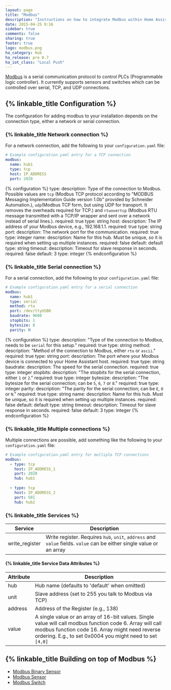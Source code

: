 ```yaml
---
layout: page
title: "Modbus"
description: "Instructions on how to integrate Modbus within Home Assistant."
date: 2015-04-25 9:16
sidebar: true
comments: false
sharing: true
footer: true
logo: modbus.png
ha_category: Hub
ha_release: pre 0.7
ha_iot_class: "Local Push"
---
```



[Modbus](http://www.modbus.org/) is a serial communication protocol to control PLCs (Programmable logic controller).
It currently supports sensors and switches which can be controlled over serial, TCP, and UDP connections.

## {% linkable_title Configuration %}

The configuration for adding modbus to your installation depends on the connection type, either a network or serial connection.

### {% linkable_title Network connection %}

For a network connection, add the following to your `configuration.yaml` file:

```yaml
# Example configuration.yaml entry for a TCP connection
modbus:
  name: hub1
  type: tcp
  host: IP_ADDRESS
  port: 2020
```

{% configuration %}
type:
  description: Type of the connection to Modbus. Possible values are `tcp` (Modbus TCP protocol according to "MODBUS Messaging Implementation Guide version 1.0b" provided by Schneider Automation.), `udp`(Modbus TCP form, but using UDP for transport. It removes the overheads required for TCP.) and `rtuovertcp` (Modbus RTU message transmitted with a TCP/IP wrapper and sent over a network instead of serial lines.).
  required: true
  type: string
host:
  description: The IP address of your Modbus device, e.g., 192.168.1.1.
  required: true
  type: string
port:
  description: The network port for the communication.
  required: true
  type: integer
name:
  description: Name for this hub. Must be unique, so it is required when setting up multiple instances.
  required: false
  default: default
  type: string
timeout:
  description: Timeout for slave response in seconds.
  required: false
  default: 3
  type: integer
{% endconfiguration %}

### {% linkable_title Serial connection %}

For a serial connection, add the following to your `configuration.yaml` file:

```yaml
# Example configuration.yaml entry for a serial connection
modbus:
  name: hub1
  type: serial
  method: rtu
  port: /dev/ttyUSB0
  baudrate: 9600
  stopbits: 1
  bytesize: 8
  parity: N
```

{% configuration %}
type:
  description: "Type of the connection to Modbus, needs to be `serial` for this setup."
  required: true
  type: string
method:
  description: "Method of the connection to Modbus, either `rtu` or `ascii`."
  required: true
  type: string
port:
  description: The port where your Modbus device is connected to your Home Assistant host.
  required: true
  type: string
baudrate:
  description: The speed for the serial connection.
  required: true
  type: integer
stopbits:
  description: "The stopbits for the serial connection, either `1` or `2`."
  required: true
  type: integer
bytesize:
  description: "The bytesize for the serial connection; can be `5`, `6`, `7` or `8`."
  required: true
  type: integer
parity:
  description: "The parity for the serial connection; can be `E`, `O` or `N`."
  required: true
  type: string
name:
  description: Name for this hub. Must be unique, so it is required when setting up multiple instances.
  required: false
  default: default
  type: string
timeout:
  description: Timeout for slave response in seconds.
  required: false
  default: 3
  type: integer
{% endconfiguration %}

### {% linkable_title Multiple connections %}

Multiple connections are possible, add something like the following to your `configuration.yaml` file:

```yaml
# Example configuration.yaml entry for multiple TCP connections
modbus:
  - type: tcp
    host: IP_ADDRESS_1
    port: 2020
    hub: hub1
    
  - type: tcp
    host: IP_ADDRESS_2
    port: 501
    hub: hub2
```

### {% linkable_title Services %}


| Service | Description |
| ------- | ----------- |
| write_register | Write register. Requires `hub`, `unit`, `address` and `value` fields. `value` can be either single value or an array |

#### {% linkable_title Service Data Attributes %}

| Attribute | Description |
| --------- | ----------- |
| hub       | Hub name (defaults to 'default' when omitted) |
| unit      | Slave address (set to 255 you talk to Modbus via TCP) |
| address   | Address of the Register (e.g., 138) |
| value     | A single value or an array of 16-bit values. Single value will call modbus function code 6. Array will call modbus function code 16. Array might need reverse ordering. E.g., to set 0x0004 you might need to set `[4,0]` |

## {% linkable_title Building on top of Modbus %}

 - [Modbus Binary Sensor](/components/binary_sensor.modbus/)
 - [Modbus Sensor](/components/sensor.modbus/)
 - [Modbus Switch](/components/switch.modbus/)
